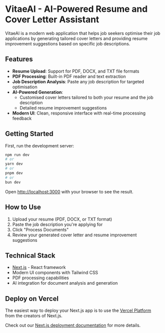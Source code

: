 # VitaeAI - AI-Powered Resume and Cover Letter Assistant

VitaeAI is a modern web application that helps job seekers optimise their job applications by generating tailored cover letters and providing resume improvement suggestions based on specific job descriptions.

## Features

- **Resume Upload**: Support for PDF, DOCX, and TXT file formats
- **PDF Processing**: Built-in PDF reader and text extraction
- **Job Description Analysis**: Paste any job description for targeted optimisation
- **AI-Powered Generation**:
  - Customised cover letters tailored to both your resume and the job description
  - Detailed resume improvement suggestions
- **Modern UI**: Clean, responsive interface with real-time processing feedback

## Getting Started

First, run the development server:

```bash
npm run dev
# or
yarn dev
# or
pnpm dev
# or
bun dev
```

Open [http://localhost:3000](http://localhost:3000) with your browser to see the result.

## How to Use

1. Upload your resume (PDF, DOCX, or TXT format)
2. Paste the job description you're applying for
3. Click "Process Documents"
4. Review your generated cover letter and resume improvement suggestions

## Technical Stack

- [Next.js](https://nextjs.org) - React framework
- Modern UI components with Tailwind CSS
- PDF processing capabilities
- AI integration for document analysis and generation

## Deploy on Vercel

The easiest way to deploy your Next.js app is to use the [Vercel Platform](https://vercel.com/new?utm_medium=default-template&filter=next.js&utm_source=create-next-app&utm_campaign=create-next-app-readme) from the creators of Next.js.

Check out our [Next.js deployment documentation](https://nextjs.org/docs/app/building-your-application/deploying) for more details.
